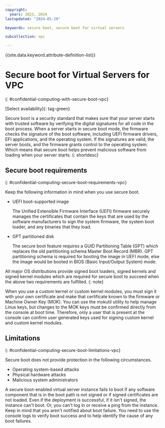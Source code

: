 ```yaml
---
copyright:
  years: 2023, 2024
lastupdated: "2024-05-29"

keywords: secure boot, secure boot for virtual servers

subcollection: vpc

---
```


{{site.data.keyword.attribute-definition-list}}

# Secure boot for Virtual Servers for VPC
{: #confidential-computing-with-secure-boot-vpc}

[Select availability]{: tag-green} 

Secure boot is a security standard that makes sure that your server starts with trusted software by verifying the digital signatures for all code in the boot process. When a server starts in secure boot mode, the firmware checks the signature of the boot software, including UEFI firmware drivers, EFI applications, and the operating system. If the signatures are valid, the server boots, and the firmware grants control to the operating system. Which means that secure boot helps prevent malicious software from loading when your server starts.
{: shortdesc}

## Secure boot requirements
{: #confidential-computing-secure-boot-requirements-vpc}

Keep the following information in mind when you use secure boot.

* UEFI boot-supported image

   The Unified Extensible Firmware Interface (UEFI) firmware securely manages the certificates that contain the keys that are used by the software manufacturers to sign the system firmware, the system boot loader, and any binaries that they load.

* GPT partitioned disk

   The secure boot feature requires a GUID Partitioning Table (GPT) which replaces the old partitioning schema Master Boot Record (MBR). GPT partitioning schema is required for booting the image in UEFI mode, else the image would be booted in BIOS (Basic Input/Output System) mode.

All major OS distributions provide signed boot loaders, signed kernels and signed kernel modules which are required for secure boot to succeed when the above two requirements are fulfilled.
{: note}

When you use a custom kernel or custom kernel modules, you must sign it with your own certificate and make that certificate known to the firmware or Machine Owner Key (MOK). You can use the mokutil utility to help manage Linux keys, but changes to the MOK keys must be confirmed directly from the console at boot time. Therefore, only a user that is present at the console can confirm user generated keys used for signing custom kernel and custom kernel modules.

## Limitations
{: #confidential-computing-secure-boot-limitations-vpc}

Secure boot does not provide protection in the following circumstances.

* Operating system-based attacks
* Physical hardware attacks
* Malicious system administrators

A secure boot-enabled virtual server instance fails to boot if any software component that is in the boot path is not signed or if signed certificates are not loaded. Even if the deployment is successful, if it isn't signed, the instance can't boot. Or, you can't log in or receive a ping from the instance. Keep in mind that you aren't notified about boot failure. You need to use the console logs to verify boot success and to help identify the cause of any boot failures. 
